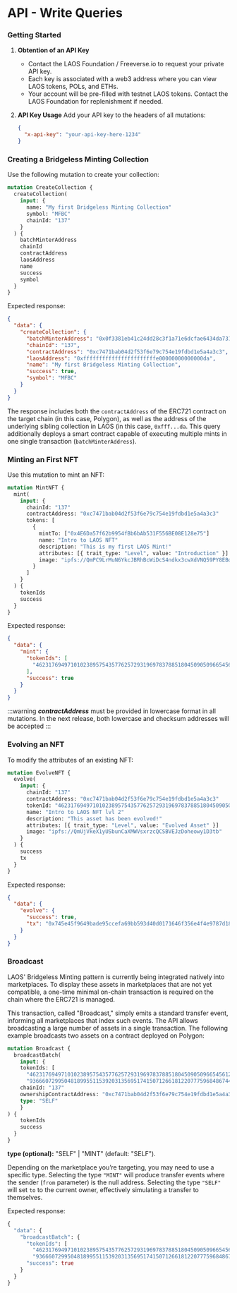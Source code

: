 # API - Write Queries

### Getting Started

1. **Obtention of an API Key**
   * Contact the LAOS Foundation / Freeverse.io to request your private API key.
   * Each key is associated with a web3 address where you can view LAOS tokens, POLs, and ETHs.
   * Your account will be pre-filled with testnet LAOS tokens. Contact the LAOS Foundation for replenishment if needed.
2.  **API Key Usage** Add your API key to the headers of all mutations:

    ```json
    {
      "x-api-key": "your-api-key-here-1234"
    }
    ```

### Creating a Bridgeless Minting Collection

Use the following mutation to create your collection:

```graphql
mutation CreateCollection {
  createCollection(
    input: {
      name: "My first Bridgeless Minting Collection"
      symbol: "MFBC"
      chainId: "137"
    }
  ) {
    batchMinterAddress
    chainId
    contractAddress
    laosAddress
    name
    success
    symbol
  }
}
```

Expected response:

```json
{
  "data": {
    "createCollection": {
      "batchMinterAddress": "0x0f3381eb41c24dd28c3f1a71e6dcfae6434da731",
      "chainId": "137",
      "contractAddress": "0xc7471bab04d2f53f6e79c754e19fdbd1e5a4a3c3",
      "laosAddress": "0xfffffffffffffffffffffffe00000000000000da",
      "name": "My first Bridgeless Minting Collection",
      "success": true,
      "symbol": "MFBC"
    }
  }
}
```

The response includes both the `contractAddress` of the ERC721 contract on the target chain (in this case, Polygon), as well as the address of the underlying sibling collection in LAOS (in this case, `0xfff...da`. This query additionally deploys a smart contract capable of executing multiple mints in one single transaction (`batchMinterAddress`).&#x20;

### Minting an First NFT

Use this mutation to mint an NFT:

```graphql
mutation MintNFT {
  mint(
    input: {
      chainId: "137"
      contractAddress: "0xc7471bab04d2f53f6e79c754e19fdbd1e5a4a3c3"
      tokens: [
        {
          mintTo: ["0x4E6Da57f62b9954fBb6bAb531F556BE08E128e75"]
          name: "Intro to LAOS NFT"
          description: "This is my first LAOS Mint!"
          attributes: [{ trait_type: "Level", value: "Introduction" }]
          image: "ipfs://QmPC9LrMuN6YkcJBRhBcWiDcS4ndkx3cwXdVNQ59PY8EBq"
        }
      ]
    }
  ) {
    tokenIds
    success
  }
}
```

Expected response:

```json
{
  "data": {
    "mint": {
      "tokenIds": [
        "46231769497101023895754357762572931969783788518045090509665456129453327552117"
      ],
      "success": true
    }
  }
}
```

:::warning
_**contractAddress**_ must be provided in lowercase format in all mutations. In the next release, both lowercase and checksum addresses will be accepted
:::


### Evolving an NFT

To modify the attributes of an existing NFT:

```graphql
mutation EvolveNFT {
  evolve(
    input: {
      chainId: "137"
      contractAddress: "0xc7471bab04d2f53f6e79c754e19fdbd1e5a4a3c3"
      tokenId: "46231769497101023895754357762572931969783788518045090509665456129453327552117"
      name: "Intro to LAOS NFT lvl 2"
      description: "This asset has been evolved!"
      attributes: [{ trait_type: "Level", value: "Evolved Asset" }]
      image: "ipfs://QmUjVkeX1yUSbunCaXMWVsxrzcQCSBVEJzDoheowy1D3tb"
    }
  ) {
    success
    tx
  }
}
```

Expected response:

```json
{
  "data": {
    "evolve": {
      "success": true,
      "tx": "0x745e45f9649bade95ccefa69bb593d40d0171646f356e4f4e9787d180e670068"
    }
  }
}
```

### Broadcast

LAOS' Bridgeless Minting pattern is currently being integrated natively into marketplaces. To display these assets in marketplaces that are not yet compatible, a one-time minimal on-chain transaction is required on the chain where the ERC721 is managed.

This transaction, called "Broadcast," simply emits a standard transfer event, informing all marketplaces that index such events. The API allows broadcasting a large number of assets in a single transaction. The following example broadcasts two assets on a contract deployed on Polygon:

```graphql
mutation Broadcast {
  broadcastBatch(
    input: {
    tokenIds: [
      "46231769497101023895754357762572931969783788518045090509665456129453327552117",
      "93666072995048189955115392031356951741507126618122077759684867447733822539334"]
    chainId: "137" 
    ownershipContractAddress: "0xc7471bab04d2f53f6e79c754e19fdbd1e5a4a3c3" 
    type: "SELF"
    }
) {
    tokenIds
    success
  }
}

```

**type (optional):**  "SELF" | "MINT" (default: "SELF").

Depending on the marketplace you’re targeting, you may need to use a specific type. Selecting the type `"MINT"` will produce transfer events where the sender (`from` parameter) is the null address. Selecting the type `"SELF"` will set `to` to the current owner, effectively simulating a transfer to themselves.

Expected response:

```graphql
{
  "data": {
    "broadcastBatch": {
      "tokenIds": [
        "46231769497101023895754357762572931969783788518045090509665456129453327552117",
        "93666072995048189955115392031356951741507126618122077759684867447733822539334"],
      "success": true
    }
  }
}
```
